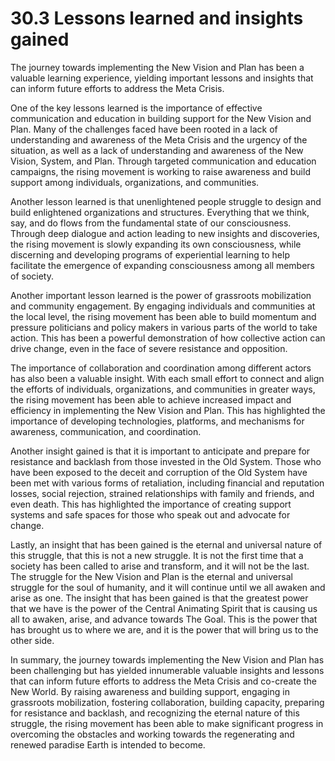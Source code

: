 # 30.3 Lessons learned and insights gained

The journey towards implementing the New Vision and Plan has been a valuable learning experience, yielding important lessons and insights that can inform future efforts to address the Meta Crisis.

One of the key lessons learned is the importance of effective communication and education in building support for the New Vision and Plan. Many of the challenges faced have been rooted in a lack of understanding and awareness of the Meta Crisis and the urgency of the situation, as well as a lack of understanding and awareness of the New Vision, System, and Plan. Through targeted communication and education campaigns, the rising movement is working to raise awareness and build support among individuals, organizations, and communities. 

Another lesson learned is that unenlightened people struggle to design and build enlightened organizations and structures. Everything that we think, say, and do flows from the fundamental state of our consciousness. Through deep dialogue and action leading to new insights and discoveries, the rising movement is slowly expanding its own consciousness, while discerning and developing programs of experiential learning to help facilitate the emergence of expanding consciousness among all members of society. 

Another important lesson learned is the power of grassroots mobilization and community engagement. By engaging individuals and communities at the local level, the rising movement has been able to build momentum and pressure politicians and policy makers in various parts of the world to take action. This has been a powerful demonstration of how collective action can drive change, even in the face of severe resistance and opposition.

The importance of collaboration and coordination among different actors has also been a valuable insight. With each small effort to connect and align the efforts of individuals, organizations, and communities in greater ways, the rising movement has been able to achieve increased impact and efficiency in implementing the New Vision and Plan. This has highlighted the importance of developing technologies, platforms, and mechanisms for awareness, communication, and coordination. 

Another insight gained is that it is important to anticipate and prepare for resistance and backlash from those invested in the Old System. Those who have been exposed to the deceit and corruption of the Old System have been met with various forms of retaliation, including financial and reputation losses, social rejection, strained relationships with family and friends, and even death. This has highlighted the importance of creating support systems and safe spaces for those who speak out and advocate for change. 

Lastly, an insight that has been gained is the eternal and universal nature of this struggle, that this is not a new struggle. It is not the first time that a society has been called to arise and transform, and it will not be the last. The struggle for the New Vision and Plan is the eternal and universal struggle for the soul of humanity, and it will continue until we all awaken and arise as one. The insight that has been gained is that the greatest power that we have is the power of the Central Animating Spirit that is causing us all to awaken, arise, and advance towards The Goal. This is the power that has brought us to where we are, and it is the power that will bring us to the other side. 

In summary, the journey towards implementing the New Vision and Plan has been challenging but has yielded innumerable valuable insights and lessons that can inform future efforts to address the Meta Crisis and co-create the New World. By raising awareness and building support, engaging in grassroots mobilization, fostering collaboration, building capacity, preparing for resistance and backlash, and recognizing the eternal nature of this struggle, the rising movement has been able to make significant progress in overcoming the obstacles and working towards the regenerating and renewed paradise Earth is intended to become.